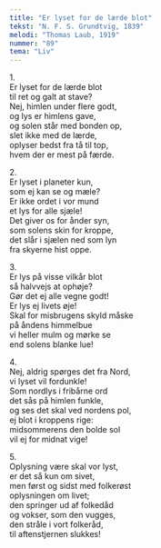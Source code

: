 ```yaml
---
title: "Er lyset for de lærde blot"
tekst: "N. F. S. Grundtvig, 1839"
melodi: "Thomas Laub, 1919"
nummer: "89"
tema: "Liv"
---
```

1.<br>
Er lyset for de lærde blot<br>
til ret og galt at stave?<br>
Nej, himlen under flere godt,<br>
og lys er himlens gave,<br>
og solen står med bonden op,<br>
slet ikke med de lærde,<br>
oplyser bedst fra tå til top,<br>
hvem der er mest på færde.<br>

2.<br>
Er lyset i planeter kun,<br>
som ej kan se og mæle?<br>
Er ikke ordet i vor mund<br>
et lys for alle sjæle!<br>
Det giver os for ånder syn,<br>
som solens skin for kroppe,<br>
det slår i sjælen ned som lyn<br>
fra skyerne hist oppe.<br>

3.<br>
Er lys på visse vilkår blot<br>
så halvvejs at ophøje?<br>
Gør det ej alle vegne godt!<br>
Er lys ej livets øje!<br>
Skal for misbrugens skyld måske<br>
på åndens himmelbue<br>
vi heller mulm og mørke se<br>
end solens blanke lue!<br>

4.<br>
Nej, aldrig spørges det fra Nord,<br>
vi lyset vil fordunkle!<br>
Som nordlys i fribårne ord<br>
det sås på himlen funkle,<br>
og ses det skal ved nordens pol,<br>
ej blot i kroppens rige:<br>
midsommerens den bolde sol<br>
vil ej for midnat vige!<br>

5.<br>
Oplysning være skal vor lyst,<br>
er det så kun om sivet,<br>
men først og sidst med folkerøst<br>
oplysningen om livet;<br>
den springer ud af folkedåd<br>
og vokser, som den vugges,<br>
den stråle i vort folkeråd,<br>
til aftenstjernen slukkes!<br>
